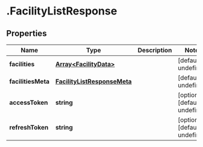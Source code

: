 # .FacilityListResponse

## Properties

Name | Type | Description | Notes
------------ | ------------- | ------------- | -------------
**facilities** | [**Array&lt;FacilityData&gt;**](FacilityData.md) |  | [default to undefined]
**facilitiesMeta** | [**FacilityListResponseMeta**](FacilityListResponseMeta.md) |  | [default to undefined]
**accessToken** | **string** |  | [optional] [default to undefined]
**refreshToken** | **string** |  | [optional] [default to undefined]

